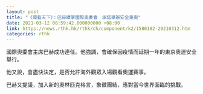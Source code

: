 ```yaml
---
layout: post
title: "《環看天下》：巴赫續掌國際奧委會　承諾舉辦安全東奧"
date: 2021-03-12 08:59:42.000000000 +08:00
link: https://news.rthk.hk/rthk/ch/component/k2/1580182-20210312.htm
categories: rthk
---
```


國際奧委會主席巴赫成功連任。他強調，會確保因疫情而延期一年的東京奧運安全舉行。

他又說，會盡快決定，是否允許海外觀眾入場觀看奧運賽事。

巴赫又提議，加入新的奧林匹克格言，象徵團結，應對當今世界面臨的挑戰。
